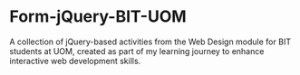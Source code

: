 # Form-jQuery-BIT-UOM
A collection of jQuery-based activities from the Web Design module for BIT students at UOM, created as part of my learning journey to enhance interactive web development skills.
